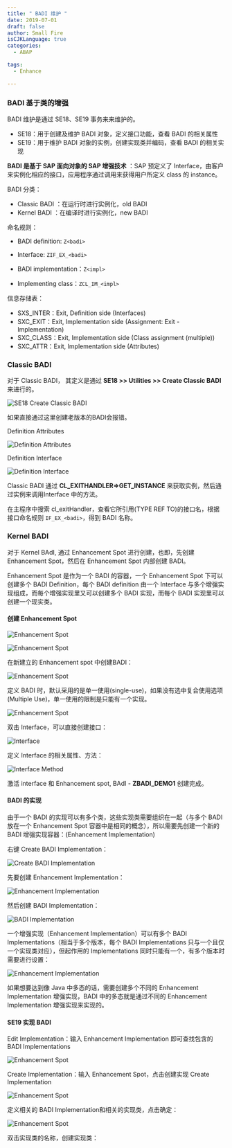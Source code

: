 ```yaml
---
title: " BADI 维护 "
date: 2019-07-01
draft: false
author: Small Fire
isCJKLanguage: true
categories: 
  - ABAP

tags: 
  - Enhance

---
```


### BADI 基于类的增强

BADI 维护是通过 SE18、SE19 事务来来维护的。

- SE18：用于创建及维护 BADI 对象，定义接口功能，查看 BADI 的相关属性
- SE19：用于维护 BADI 对象的实例，创建实现类并编码，查看 BADI 的相关实现

**BADI 是基于 SAP 面向对象的 SAP 增强技术** ：SAP 预定义了 Interface，由客户来实例化相应的接口，应用程序通过调用来获得用户所定义 class 的 instance。

BADI 分类：

- Classic BADI ：在运行时进行实例化，old BADI
- Kernel BADI ：在编译时进行实例化，new BADI

命名规则：

- BADI definition: `Z<badi>`

- Interface: `ZIF_EX_<badi>`

- BADI implementation：`Z<impl>`

- Implementing class：`ZCL_IM_<impl>`

信息存储表：

- SXS_INTER：Exit, Definition side (Interfaces)
- SXC_EXIT：Exit, Implementation side (Assignment: Exit - Implementation)
- SXC_CLASS：Exit, Implementation side (Class assignment (multiple))
- SXC_ATTR：Exit, Implementation side (Attributes)

### Classic BADI

对于 Classic BADI， 其定义是通过 **SE18 >> Utilities >> Create Classic BADI** 来进行的。

![SE18 Create Classic BADI](/images/ABAP/BADI_01.png)

如果直接通过这里创建老版本的BADI会报错。

Definition Attributes

![Definition Attributes](/images/ABAP/BADI_02.png)

Definition Interface

![Definition Interface](/images/ABAP/BADI_03.png)

Classic BADI 通过 **CL_EXITHANDLER=>GET_INSTANCE** 来获取实例，然后通过实例来调用Interface 中的方法。

在主程序中搜索 cl_exitHandler，查看它所引用(TYPE REF TO)的接口名，根据接口命名规则 `IF_EX_<badi>`，得到 BADI 名称。

### Kernel BADI

对于 Kernel BAdI, 通过 Enhancement Spot 进行创建，也即，先创建 Enhancement Spot，然后在 Enhancement Spot 内部创建 BADI。

Enhancement Spot 是作为一个 BADI 的容器，一个 Enhancement Spot 下可以创建多个 BADI  Definition，每个 BADI  definition 由一个 Interface 与多个增强实现组成，而每个增强实现里又可以创建多个 BADI 实现，而每个 BADI 实现里可以创建一个现实类。

#### 创建 Enhancement Spot

![Enhancement Spot](/images/ABAP/BADI_11.png)

![Enhancement Spot](/images/ABAP/BADI_12.png)

在新建立的 Enhancement spot 中创建BADI：

![Enhancement Spot](/images/ABAP/BADI_13.png)

定义 BADI 时，默认采用的是单一使用(single-use)，如果没有选中复合使用选项(Multiple Use)，单一使用的限制是只能有一个实现。

![Enhancement Spot](/images/ABAP/BADI_14.png)

双击 Interface，可以直接创建接口：

![Interface](/images/ABAP/BADI_15.png)

定义 Interface 的相关属性、方法：

![Interface Method](/images/ABAP/BADI_16.png)

 激活 interface 和 Enhancement spot, BAdI - **ZBADI_DEMO1** 创建完成。

#### BADI 的实现

由于一个 BADI 的实现可以有多个类，这些实现类需要组织在一起（与多个 BADI 放在一个 Enhancement Spot 容器中是相同的概念），所以需要先创建一个新的 BADI 增强实现容器：(Enhancement Implementation)

右键 Create BADI Implementation：

![Create BADI Implementation](/images/ABAP/BADI_17.png)

先要创建 Enhancement Implementation：

![Enhancement Implementation](/images/ABAP/BADI_18.png)

然后创建 BADI Implementation：

![BADI Implementation](/images/ABAP/BADI_19.png)

一个增强实现（Enhancement Implementation）可以有多个 BADI Implementations（相当于多个版本，每个 BADI Implementations 只与一个且仅一个实现类对应），但起作用的 Implementations 同时只能有一个，有多个版本时需要进行设置：

![Enhancement Implementation](/images/ABAP/BADI_21.png)

如果想要达到像 Java 中多态的话，需要创建多个不同的 Enhancement Implementation 增强实现，BADI 中的多态就是通过不同的 Enhancement Implementation 增强实现来实现的。

#### SE19 实现 BADI

Edit Implementation：输入 Enhancement Implementation 即可查找包含的 BADI Implementations

![Enhancement Spot](/images/ABAP/BADI_20.png)

Create Implementation：输入 Enhancement Spot，点击创建实现 Create Implementation

![Enhancement Spot](/images/ABAP/BADI_22.png)

定义相关的 BADI Implementation和相关的实现类，点击确定：

![Enhancement Spot](/images/ABAP/BADI_23.png)

双击实现类的名称，创建实现类：